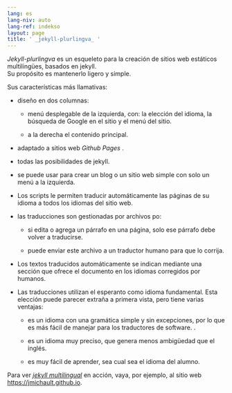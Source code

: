```yaml
---
lang: es
lang-niv: auto
lang-ref: indekso
layout: page
title: ' _jekyll-plurlingva_ '
---
```


 _Jekyll-plurlingva_ es un esqueleto para la creación de sitios web estáticos multilingües, basados ​​en jekyll.  
Su propósito es mantenerlo ligero y simple.

Sus características más llamativas:

 * diseño en dos columnas:


   * menú desplegable de la izquierda, con: la elección del idioma, la búsqueda de Google en el sitio y el menú del sitio.


   * a la derecha el contenido principal.


 * adaptado a sitios web _Github Pages_ .


 * todas las posibilidades de jekyll.


 * se puede usar para crear un blog o un sitio web simple con solo un menú a la izquierda.


 * Los scripts le permiten traducir automáticamente las páginas de su idioma a todos los idiomas del sitio web.


 * las traducciones son gestionadas por archivos po:


   * si edita o agrega un párrafo en una página, solo ese párrafo debe volver a traducirse.


   * puede enviar este archivo a un traductor humano para que lo corrija.


 * Los textos traducidos automáticamente se indican mediante una sección que ofrece el documento en los idiomas corregidos por humanos.


 * Las traducciones utilizan el esperanto como idioma fundamental. Esta elección puede parecer extraña a primera vista, pero tiene varias ventajas:


   * es un idioma con una gramática simple y sin excepciones, por lo que es más fácil de manejar para los traductores de software. .


   * es un idioma muy preciso, que genera menos ambigüedad que el inglés.


   * es muy fácil de aprender, sea cual sea el idioma del alumno.



Para ver [_jekyll multilingual_](https://github.com/jmichault/jekyll-plurlingva) en acción, vaya, por ejemplo, al sitio web <https://jmichault.github.io>.

